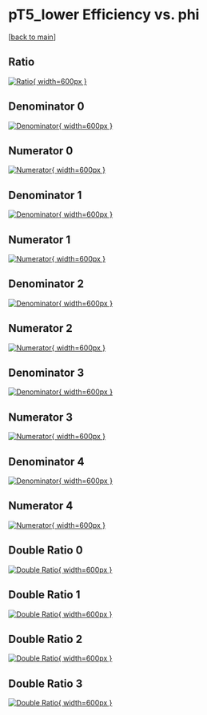 # pT5_lower Efficiency vs. phi

[[back to main](./)]



## Ratio

[![Ratio](../mtv/var/pT5_lower_base_211_-1_eff_phi.png){ width=600px }](../mtv/var/pT5_lower_base_211_-1_eff_phi.pdf)

## Denominator 0

[![Denominator](../mtv/den/pT5_lower_base_211_-1_eff_phi_den0.png){ width=600px }](../mtv/den/pT5_lower_base_211_-1_eff_phi_den0.pdf)

## Numerator 0

[![Numerator](../mtv/num/pT5_lower_base_211_-1_eff_phi_num0.png){ width=600px }](../mtv/num/pT5_lower_base_211_-1_eff_phi_num0.pdf)

## Denominator 1

[![Denominator](../mtv/den/pT5_lower_base_211_-1_eff_phi_den1.png){ width=600px }](../mtv/den/pT5_lower_base_211_-1_eff_phi_den1.pdf)

## Numerator 1

[![Numerator](../mtv/num/pT5_lower_base_211_-1_eff_phi_num1.png){ width=600px }](../mtv/num/pT5_lower_base_211_-1_eff_phi_num1.pdf)

## Denominator 2

[![Denominator](../mtv/den/pT5_lower_base_211_-1_eff_phi_den2.png){ width=600px }](../mtv/den/pT5_lower_base_211_-1_eff_phi_den2.pdf)

## Numerator 2

[![Numerator](../mtv/num/pT5_lower_base_211_-1_eff_phi_num2.png){ width=600px }](../mtv/num/pT5_lower_base_211_-1_eff_phi_num2.pdf)

## Denominator 3

[![Denominator](../mtv/den/pT5_lower_base_211_-1_eff_phi_den3.png){ width=600px }](../mtv/den/pT5_lower_base_211_-1_eff_phi_den3.pdf)

## Numerator 3

[![Numerator](../mtv/num/pT5_lower_base_211_-1_eff_phi_num3.png){ width=600px }](../mtv/num/pT5_lower_base_211_-1_eff_phi_num3.pdf)

## Denominator 4

[![Denominator](../mtv/den/pT5_lower_base_211_-1_eff_phi_den4.png){ width=600px }](../mtv/den/pT5_lower_base_211_-1_eff_phi_den4.pdf)

## Numerator 4

[![Numerator](../mtv/num/pT5_lower_base_211_-1_eff_phi_num4.png){ width=600px }](../mtv/num/pT5_lower_base_211_-1_eff_phi_num4.pdf)

## Double Ratio 0

[![Double Ratio](../mtv/ratio/pT5_lower_base_211_-1_eff_phi_ratio0.png){ width=600px }](../mtv/ratio/pT5_lower_base_211_-1_eff_phi_ratio0.pdf)

## Double Ratio 1

[![Double Ratio](../mtv/ratio/pT5_lower_base_211_-1_eff_phi_ratio1.png){ width=600px }](../mtv/ratio/pT5_lower_base_211_-1_eff_phi_ratio1.pdf)

## Double Ratio 2

[![Double Ratio](../mtv/ratio/pT5_lower_base_211_-1_eff_phi_ratio2.png){ width=600px }](../mtv/ratio/pT5_lower_base_211_-1_eff_phi_ratio2.pdf)

## Double Ratio 3

[![Double Ratio](../mtv/ratio/pT5_lower_base_211_-1_eff_phi_ratio3.png){ width=600px }](../mtv/ratio/pT5_lower_base_211_-1_eff_phi_ratio3.pdf)

